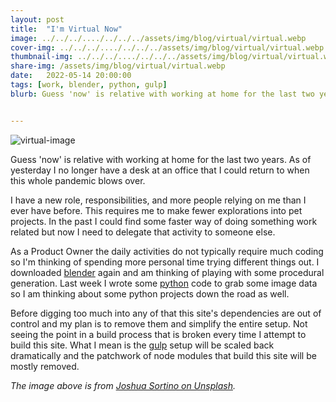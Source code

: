 ```yaml
---
layout: post
title:  "I'm Virtual Now"
image: ../../../..../../../../assets/img/blog/virtual/virtual.webp
cover-img: ../../../..../../../../assets/img/blog/virtual/virtual.webp
thumbnail-img: ../../../..../../../../assets/img/blog/virtual/virtual.webp
share-img: /assets/img/blog/virtual/virtual.webp
date:   2022-05-14 20:00:00
tags: [work, blender, python, gulp]
blurb: Guess 'now' is relative with working at home for the last two years. As of yesterday I no longer have a desk at an office that I could return to when this whole pandemic blows over.


---
```


![virtual-image]

Guess 'now' is relative with working at home for the last two years. As of yesterday I no longer have a desk at an office that I could return to when this whole pandemic blows over.

I have a new role, responsibilities, and more people relying on me than I ever have before. This requires me to make fewer explorations into pet projects. In the past I could find some faster way of doing something work related but now I need to delegate that activity to someone else.
<!--more-->
As a Product Owner the daily activities do not typically require much coding so I'm thinking of spending more personal time trying different things out. I downloaded [blender] again and am thinking of playing with some procedural generation. Last week I wrote some [python] code to grab some image data so I am thinking about some python projects down the road as well.

Before digging too much into any of that this site's dependencies are out of control and my plan is to remove them and simplify the entire setup. Not seeing the point in a build process that is broken every time I attempt to build this site. What I mean is the [gulp] setup will be scaled back dramatically and the patchwork of node modules that build this site will be mostly removed.

*The image above is from [Joshua Sortino on Unsplash].*

[Joshua Sortino on Unsplash]: https://unsplash.com/@sortino
[virtual-image]: ../../../..../../../../assets/img/blog/virtual/virtual.webp "Virtual"
[blender]: https://blender.org
[python]: https://python.org
[gulp]: http://gulpjs.com/